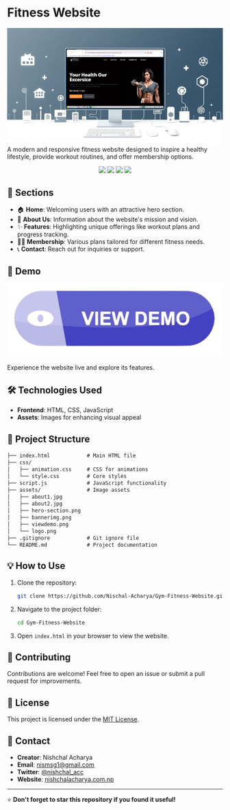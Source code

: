 
# Fitness Website

![Fitness Website Banner](assets/bannerimg.png)  
A modern and responsive fitness website designed to inspire a healthy lifestyle, provide workout routines, and offer membership options.

<p align="center">
  <a href="https://github.com/Nischal-Acharya/Gym-Fitness-Website/graphs/contributors"><img src="https://img.shields.io/github/contributors/Nischal-Acharya/Gym-Fitness-Website?style=for-the-badge" /></a>
  <a href="https://github.com/Nischal-Acharya/Gym-Fitness-Website/stargazers"><img src="https://img.shields.io/github/stars/Nischal-Acharya/Gym-Fitness-Website?style=for-the-badge" /></a>
  <a href="https://github.com/Nischal-Acharya/Gym-Fitness-Website/forks"><img src="https://img.shields.io/github/stars/Nischal-Acharya/Gym-Fitness-Website?style=for-the-badge" /></a>
  <a href="https://github.com/Nischal-Acharya/Gym-Fitness-Website/blob/main/LICENSE"><img src="https://img.shields.io/github/license/Nischal-Acharya/Gym-Fitness-Website?style=for-the-badge&color=purple" /></a>
</p>

## 🌟 Sections

- 🏠 **Home**: Welcoming users with an attractive hero section.
- 👥 **About Us**: Information about the website's mission and vision.
- ✨ **Features**: Highlighting unique offerings like workout plans and progress tracking.
- 🏋️‍♂️ **Membership**: Various plans tailored for different fitness needs.
- 📞 **Contact**: Reach out for inquiries or support.

## 🚀 Demo

<a href="https://nishchalacharya.com.np/webathon/madan_bhandari_pashupati/" target="_blank">
  <img src="assets/viewdemo.png" alt="View Live Demo" />
</a>

Experience the website live and explore its features.

## 🛠️ Technologies Used

- **Frontend**: HTML, CSS, JavaScript
- **Assets**: Images for enhancing visual appeal

## 📂 Project Structure

```
├── index.html            # Main HTML file
├── css/
│   ├── animation.css     # CSS for animations
│   └── style.css         # Core styles
├── script.js             # JavaScript functionality
├── assets/               # Image assets
│   ├── about1.jpg
│   ├── about2.jpg
│   ├── hero-section.png
│   ├── bannerimg.png
│   ├── viewdemo.png
│   └── logo.png
├── .gitignore            # Git ignore file
└── README.md             # Project documentation
```

## 💡 How to Use

1. Clone the repository:
   ```bash
   git clone https://github.com/Nischal-Acharya/Gym-Fitness-Website.git
   ```
2. Navigate to the project folder:
   ```bash
   cd Gym-Fitness-Website
   ```
3. Open `index.html` in your browser to view the website.

## 🤝 Contributing

Contributions are welcome! Feel free to open an issue or submit a pull request for improvements.

## 📄 License

This project is licensed under the [MIT License](LICENSE).

## 📧 Contact

- **Creator**: Nishchal Acharya  
- **Email**: [nismsg1@gmail.com](mailto:nismsg1@gmail.com)  
- **Twitter**: [@nishchal_acc](https://twitter.com/nishchal_acc)  
- **Website**: [nishchalacharya.com.np](https://nishchalacharya.com.np)  

---

⭐ **Don't forget to star this repository if you found it useful!**
